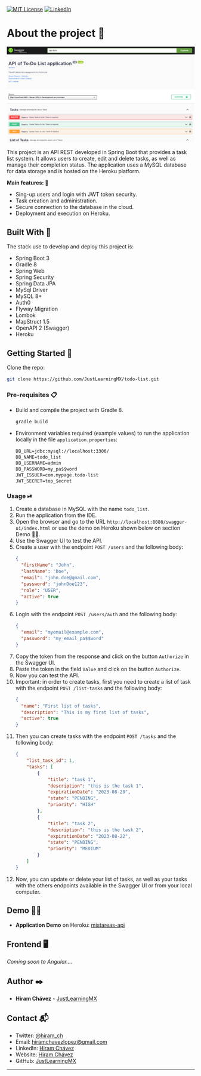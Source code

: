 [![MIT License][license-shield]][license-url]
[![LinkedIn][linkedin-shield]][linkedin-url]

# About the project 📝

[![Product Name Screen Shot][product-screenshot]](https://mistareas-api-02abe3439d68.herokuapp.com/swagger-ui/index.html)

This project is an API REST developed in Spring Boot that provides a task list system.
It allows users to create, edit and delete tasks, as well as manage their completion 
status. The application uses a MySQL database for data storage and is hosted on the Heroku platform.

<b>Main features: </b>📌

<ul>
    <li>Sing-up users and login with JWT token security.</li>
    <li>Task creation and administration.</li>
    <li>Secure connection to the database in the cloud.</li>
    <li>Deployment and execution on Heroku.</li>
</ul>

## Built With 🔐

The stack use to develop and deploy this project is:

* Spring Boot 3
* Gradle 8
* Spring Web
* Spring Security
* Spring Data JPA
* MySql Driver
* MySQL 8+
* Auth0
* Flyway Migration
* Lombok
* MapStruct 1.5
* OpenAPI 2 (Swagger)
* Heroku

## Getting Started 🚀

Clone the repo:
```bash
git clone https://github.com/JustLearningMX/todo-list.git
```

### Pre-requisites 📋

* Build and compile the project with Gradle 8.
  ```groovy
  gradle build
  ```
* Environment variables required (example values) to run the application locally in the file `application.properties`:
  ```properties
  DB_URL=jdbc:mysql://localhost:3306/
  DB_NAME=todo_list
  DB_USERNAME=admin
  DB_PASSWORD=my_pa$$word
  JWT_ISSUER=com.mypage.todo-list
  JWT_SECRET=top_$ecret
  ```

### Usage ⏯
1. Create a database in MySQL with the name `todo_list`.
2. Run the application from the IDE.
3. Open the browser and go to the URL `http://localhost:8080/swagger-ui/index.html` or use the demo on Heroku shown below on section Demo 👨‍💻.
4. Use the Swagger UI to test the API.
5. Create a user with the endpoint `POST /users` and the following body:
    ```json
    {
      "firstName": "John",
      "lastName": "Doe",
      "email": "john.doe@gmail.com",
      "password": "johnDoe123",
      "role": "USER", 
      "active": true
    }
    ```
6. Login with the endpoint `POST /users/auth` and the following body:
    ```json
    {
      "email": "myemail@example.com",
      "password": "my_email_pa$$word"
    }
    ```
7. Copy the token from the response and click on the button `Authorize` in the Swagger UI.
8. Paste the token in the field `Value` and click on the button `Authorize`.
9. Now you can test the API.
10. Important: in order to create tasks, first you need to create a list of task with the endpoint `POST /list-tasks` and the following body:
    ```json
    {
      "name": "First list of tasks",
      "description": "This is my first list of tasks",
      "active": true
    }
    ```
11. Then you can create tasks with the endpoint `POST /tasks` and the following body:
    ```json
    {
        "list_task_id": 1,
        "tasks": [
            {
                "title": "task 1",
                "description": "this is the task 1",
                "expirationDate": "2023-08-20",
                "state": "PENDING",
                "priority": "HIGH"
            },
            {
                "title": "task 2",
                "description": "this is the task 2",
                "expirationDate": "2023-08-22",
                "state": "PENDING",
                "priority": "MEDIUM"
            }
        ]
    }
    ```
12. Now, you can update or delete your list of tasks, as well as your tasks with 
    the others endpoints available in the Swagger UI or from your local computer.

## Demo 👨‍💻

- **Application Demo** on Heroku: [mistareas-api](https://mistareas-api-02abe3439d68.herokuapp.com/swagger-ui/index.html)

## Frontend 🖥️

_Coming soon to Angular..._.

## Author ✒️

* **Hiram Chávez** - [JustLearningMX](https://github.com/JustLearningMX)

## Contact 📬

* Twitter: [@hiram_ch](https://twitter.com/hiram_ch)
* Email: [hiramchavezlopez@gmail.com](https://twitter.com/hiram_ch)
* LinkedIn: [Hiram Chávez](https://www.linkedin.com/in/hiram-chavez-24126831/)
* Website: [Hiram Chávez](https://hiramchavez.com)
* GitHub: [JustLearningMX](https://github.com/JustLearningMX)

---

<!-- MARKDOWN LINKS & IMAGES -->
<!-- https://www.markdownguide.org/basic-syntax/#reference-style-links -->
[license-shield]: https://img.shields.io/github/license/othneildrew/Best-README-Template.svg?style=for-the-badge
[license-url]: https://choosealicense.com/licenses/mit/
[linkedin-shield]: https://img.shields.io/badge/-LinkedIn-black.svg?style=for-the-badge&logo=linkedin&colorB=555
[linkedin-url]: https://www.linkedin.com/in/hiram-chavez-24126831/
[product-screenshot]: /src/main/resources/static/img/caratula-todolist-app.png